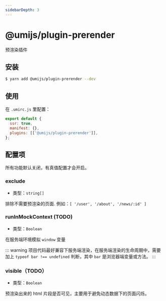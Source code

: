 ```yaml
---
sidebarDepth: 3
---
```


# @umijs/plugin-prerender

预渲染插件

## 安装

```bash
$ yarn add @umijs/plugin-prerender --dev
```

## 使用

在 `.umirc.js` 里配置：

```js
export default {
  ssr: true,
  manifest: {},
  plugins: [['@umijs/plugin-prerender']],
};
```

## 配置项

所有功能默认关闭，有真值配置才会开启。

### exclude

- 类型：`string[]`

排除不需要预渲染的页面. 例如：`[ '/user', '/about', '/news/:id' ]`

### runInMockContext (TODO)

- 类型：`Boolean`

在服务端环境模拟 `window` 变量

::: warning 项目代码最好兼容下服务端渲染，在服务端渲染的生命周期中，需要加上 `typeof bar !== undefined` 判断，其中 `bar` 是浏览器端变量或方法。 :::

### visible（TODO）

- 类型：`Boolean`

预渲染出来的 html 片段是否可见，主要用于避免动态数据下的页面闪烁。

